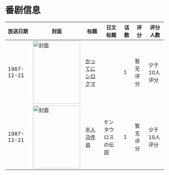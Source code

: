 # 番剧信息

|放送日期|封面|标题|日文标题|话数|评分|评分人数|
|---|---|---|---|---|---|---|
|1987-12-21|<img src="https://lain.bgm.tv/pic/cover/c/a6/6a/80192_MtD13.jpg" alt="封面" style="width:150px;height:200px;object-fit:cover;">|[かってにシロクマ](https://bangumi.tv/subject/80192)||1|暂无评分|少于10人评分|
|1987-12-21|<img src="https://lain.bgm.tv/pic/cover/c/04/c4/98429_DHA4O.jpg" alt="封面" style="width:150px;height:200px;object-fit:cover;">|[半人马传说](https://bangumi.tv/subject/98429)|ケンタウロスの伝説|1|暂无评分|少于10人评分|
